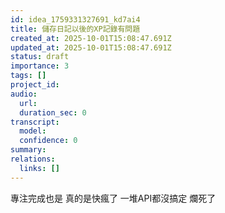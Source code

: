 ```yaml
---
id: idea_1759331327691_kd7ai4
title: 儲存日記以後的XP記錄有問題
created_at: 2025-10-01T15:08:47.691Z
updated_at: 2025-10-01T15:08:47.691Z
status: draft
importance: 3
tags: []
project_id: 
audio:
  url: 
  duration_sec: 0
transcript:
  model: 
  confidence: 0
summary: 
relations:
  links: []
---
```


專注完成也是 真的是快瘋了 一堆API都沒搞定 爛死了